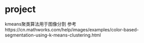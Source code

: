 # project
kmeans聚类算法用于图像分割
参考https://cn.mathworks.com/help/images/examples/color-based-segmentation-using-k-means-clustering.html
